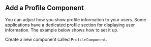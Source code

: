 ## Add a Profile Component

You can adjust how you show profile information to your users. Some applications have a dedicated profile section for displaying user information. The example below shows how to set it up. 

Create a new component called `ProfileComponent`.